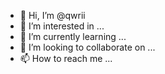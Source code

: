 - 👋 Hi, I’m @qwrii
- 👀 I’m interested in ...
- 🌱 I’m currently learning ...
- 💞️ I’m looking to collaborate on ...
- 📫 How to reach me ...

<!---
qwrii/qwrii is a ✨ special ✨ repository because its `README.md` (this file) appears on your GitHub profile.
You can click the Preview link to take a look at your changes.
--->
